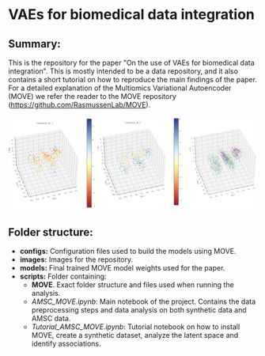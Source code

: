 # VAEs for biomedical data integration

## Summary: 
This is the repository for the paper "On the use of VAEs for biomedical data integration". This is mostly intended to be a data repository, and it also contains a short tutorial on how to reproduce the main findings of the paper. For a detailed explanation of the Multiomics Variational Autoencoder (MOVE) we refer the reader to the MOVE repository (https://github.com/RasmussenLab/MOVE).

![Main image](https://raw.githubusercontent.com/RasmussenLab/VAEs_for_biomedical_data_integration/main/images/Image_main.png)

## Folder structure: 
- **configs:** Configuration files used to build the models using MOVE.
- **images:** Images for the repository.
- **models:** Final trained MOVE model weights used for the paper.
- **scripts:** Folder containing:
  - **MOVE**. Exact folder structure and files used when running the analysis.
  - *AMSC_MOVE.ipynb*: Main notebook of the project. Contains the data preprocessing steps and data analysis on both synthetic data and AMSC data.
  - *Tutorial_AMSC_MOVE.ipynb*: Tutorial notebook on how to install MOVE, create a synthetic dataset, analyze the latent space and identify associations.




